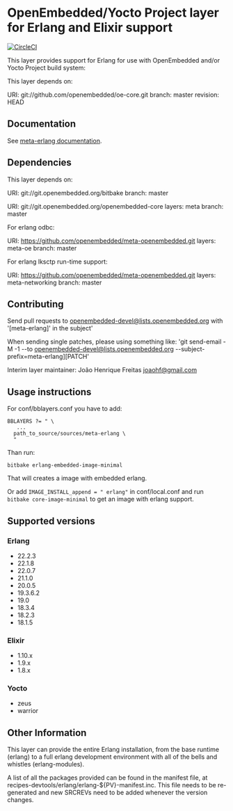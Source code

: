 # OpenEmbedded/Yocto Project layer for Erlang and Elixir support


[![CircleCI](https://circleci.com/gh/joaohf/meta-erlang/tree/master.svg?style=svg)](https://circleci.com/gh/joaohf/meta-erlang/tree/master)

This layer provides support for Erlang for use with OpenEmbedded and/or
Yocto Project build system:

This layer depends on:

URI: git://github.com/openembedded/oe-core.git
branch: master
revision: HEAD

## Documentation

See [meta-erlang documentation](http://joaohf.github.io/meta-erlang).

## Dependencies

This layer depends on:

  URI: git://git.openembedded.org/bitbake
  branch: master

  URI: git://git.openembedded.org/openembedded-core
  layers: meta
  branch: master

For erlang odbc:

  URI: https://github.com/openembedded/meta-openembedded.git
  layers: meta-oe
  branch: master

For erlang lksctp run-time support:

  URI: https://github.com/openembedded/meta-openembedded.git
  layers: meta-networking
  branch: master


## Contributing

Send pull requests to openembedded-devel@lists.openembedded.org with '[meta-erlang]' in the subject'

When sending single patches, please using something like:
'git send-email -M -1 --to openembedded-devel@lists.openembedded.org --subject-prefix=meta-erlang][PATCH'

Interim layer maintainer: João Henrique Freitas <joaohf@gmail.com>

## Usage instructions

For conf/bblayers.conf you have to add:

```
BBLAYERS ?= " \
   ...
  path_to_source/sources/meta-erlang \
  "
```

Than run:

```
bitbake erlang-embedded-image-minimal
```

That will creates a image with embedded erlang.

Or add ```IMAGE_INSTALL_append = " erlang"``` in conf/local.conf and run
```bitbake core-image-minimal``` to get an image with erlang support.

## Supported versions

### Erlang

 * 22.2.3
 * 22.1.8
 * 22.0.7
 * 21.1.0
 * 20.0.5
 * 19.3.6.2
 * 19.0
 * 18.3.4
 * 18.2.3
 * 18.1.5

### Elixir

* 1.10.x
* 1.9.x
* 1.8.x

### Yocto

* zeus
* warrior

## Other Information

This layer can provide the entire Erlang installation, from the base
runtime (erlang) to a full erlang development environment with all
of the bells and whistles (erlang-modules).

A list of all the packages provided can be found in the manifest file,
at recipes-devtools/erlang/erlang-${PV}-manifest.inc. This file needs
to be re-generated and new SRCREVs need to be added whenever the version
changes.
